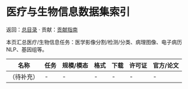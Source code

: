 # 医疗与生物信息数据集索引

返回：[总目录](./README.md) · 贡献：[贡献指南](./contribute.md)

本页汇总医疗/生物信息任务：医学影像分割/检测/分类、病理图像、电子病历 NLP、基因组等。

| 名称 | 任务 | 规模/模态 | 格式 | 下载 | 许可证 | 官方/论文 |
| --- | --- | --- | --- | --- | --- | --- |
| （待补充） | - | - | - | - | - | - |


